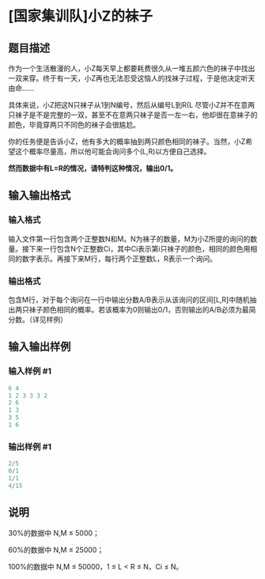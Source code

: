 # [国家集训队]小Z的袜子

## 题目描述

作为一个生活散漫的人，小Z每天早上都要耗费很久从一堆五颜六色的袜子中找出一双来穿。终于有一天，小Z再也无法忍受这恼人的找袜子过程，于是他决定听天由命……

具体来说，小Z把这N只袜子从1到N编号，然后从编号L到R(L 尽管小Z并不在意两只袜子是不是完整的一双，甚至不在意两只袜子是否一左一右，他却很在意袜子的颜色，毕竟穿两只不同色的袜子会很尴尬。

你的任务便是告诉小Z，他有多大的概率抽到两只颜色相同的袜子。当然，小Z希望这个概率尽量高，所以他可能会询问多个(L,R)以方便自己选择。

**然而数据中有L=R的情况，请特判这种情况，输出0/1。**

## 输入输出格式

### 输入格式

输入文件第一行包含两个正整数N和M。N为袜子的数量，M为小Z所提的询问的数量。接下来一行包含N个正整数Ci，其中Ci表示第i只袜子的颜色，相同的颜色用相同的数字表示。再接下来M行，每行两个正整数L，R表示一个询问。

### 输出格式

包含M行，对于每个询问在一行中输出分数A/B表示从该询问的区间[L,R]中随机抽出两只袜子颜色相同的概率。若该概率为0则输出0/1，否则输出的A/B必须为最简分数。（详见样例）

## 输入输出样例

### 输入样例 #1

```cpp
6 4
1 2 3 3 3 2
2 6
1 3
3 5
1 6
```


### 输出样例 #1

```cpp
2/5
0/1
1/1
4/15
```


## 说明

30%的数据中 N,M ≤ 5000；

60%的数据中 N,M ≤ 25000；

100%的数据中 N,M ≤ 50000，1 ≤ L < R ≤ N，Ci ≤ N。

